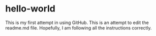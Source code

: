 # hello-world
This is my first attempt in using GitHub.
This is an attempt to edit the readme.md file.
Hopefully, I am following all the instructions correctly.
